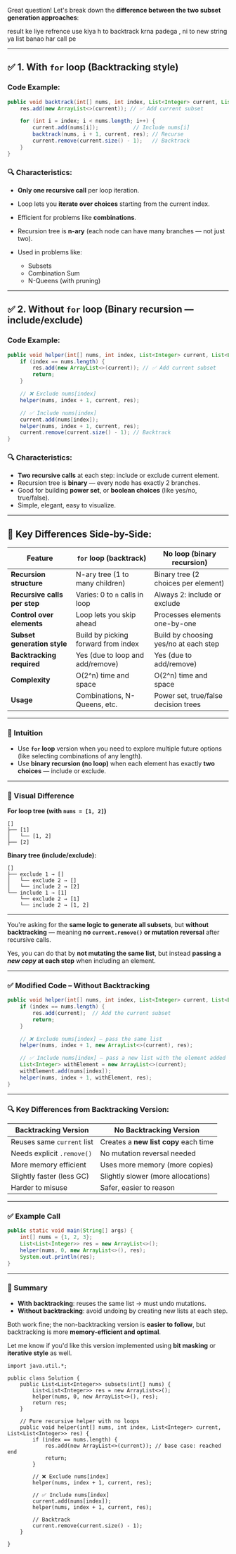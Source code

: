 Great question! Let's break down the **difference between the two subset generation approaches**:

result ke liye refrence use kiya h to backtrack krna padega , ni to new string ya list banao har call pe

---

## ✅ 1. **With `for` loop (Backtracking style)**

### Code Example:

```java
public void backtrack(int[] nums, int index, List<Integer> current, List<List<Integer>> res) {
    res.add(new ArrayList<>(current)); // ✅ Add current subset

    for (int i = index; i < nums.length; i++) {
        current.add(nums[i]);           // Include nums[i]
        backtrack(nums, i + 1, current, res); // Recurse
        current.remove(current.size() - 1);   // Backtrack
    }
}
```

### 🔍 Characteristics:

* **Only one recursive call** per loop iteration.
* Loop lets you **iterate over choices** starting from the current index.
* Efficient for problems like **combinations**.
* Recursion tree is **n-ary** (each node can have many branches — not just two).
* Used in problems like:

  * Subsets
  * Combination Sum
  * N-Queens (with pruning)

---

## ✅ 2. **Without `for` loop (Binary recursion — include/exclude)**

### Code Example:

```java
public void helper(int[] nums, int index, List<Integer> current, List<List<Integer>> res) {
    if (index == nums.length) {
        res.add(new ArrayList<>(current)); // ✅ Add current subset
        return;
    }

    // ❌ Exclude nums[index]
    helper(nums, index + 1, current, res);

    // ✅ Include nums[index]
    current.add(nums[index]);
    helper(nums, index + 1, current, res);
    current.remove(current.size() - 1); // Backtrack
}
```

### 🔍 Characteristics:

* **Two recursive calls** at each step: include or exclude current element.
* Recursion tree is **binary** — every node has exactly 2 branches.
* Good for building **power set**, or **boolean choices** (like yes/no, true/false).
* Simple, elegant, easy to visualize.

---

## 🧠 Key Differences Side-by-Side:

| Feature                      | `for` loop (backtrack)              | No loop (binary recursion)            |
| ---------------------------- | ----------------------------------- | ------------------------------------- |
| **Recursion structure**      | N-ary tree (1 to many children)     | Binary tree (2 choices per element)   |
| **Recursive calls per step** | Varies: 0 to `n` calls in loop      | Always 2: include or exclude          |
| **Control over elements**    | Loop lets you skip ahead            | Processes elements one-by-one         |
| **Subset generation style**  | Build by picking forward from index | Build by choosing yes/no at each step |
| **Backtracking required**    | Yes (due to loop and add/remove)    | Yes (due to add/remove)               |
| **Complexity**               | O(2^n) time and space               | O(2^n) time and space                 |
| **Usage**                    | Combinations, N-Queens, etc.        | Power set, true/false decision trees  |

---

### 🎯 Intuition

* Use **`for` loop** version when you need to explore multiple future options (like selecting combinations of any length).
* Use **binary recursion (no loop)** when each element has exactly **two choices** — include or exclude.

---

### 👀 Visual Difference

**For loop tree (with `nums = [1, 2]`)**

```
[]
├── [1]
│   └── [1, 2]
├── [2]
```

**Binary tree (include/exclude):**

```
[]
├── exclude 1 → []
│   └── exclude 2 → []
│   └── include 2 → [2]
└── include 1 → [1]
    └── exclude 2 → [1]
    └── include 2 → [1, 2]
```

---

You're asking for the **same logic to generate all subsets**, but **without backtracking** — meaning **no `current.remove()` or mutation reversal** after recursive calls.

Yes, you can do that by **not mutating the same list**, but instead **passing a *new copy* at each step** when including an element.

---

### ✅ Modified Code – Without Backtracking

```java
public void helper(int[] nums, int index, List<Integer> current, List<List<Integer>> res) {
    if (index == nums.length) {
        res.add(current);  // Add the current subset
        return;
    }

    // ❌ Exclude nums[index] — pass the same list
    helper(nums, index + 1, new ArrayList<>(current), res);

    // ✅ Include nums[index] — pass a new list with the element added
    List<Integer> withElement = new ArrayList<>(current);
    withElement.add(nums[index]);
    helper(nums, index + 1, withElement, res);
}
```

---

### 🔍 Key Differences from Backtracking Version:

| Backtracking Version       | No Backtracking Version               |
| -------------------------- | ------------------------------------- |
| Reuses same `current` list | Creates a **new list copy** each time |
| Needs explicit `.remove()` | No mutation reversal needed           |
| More memory efficient      | Uses more memory (more copies)        |
| Slightly faster (less GC)  | Slightly slower (more allocations)    |
| Harder to misuse           | Safer, easier to reason               |

---

### ✅ Example Call

```java
public static void main(String[] args) {
    int[] nums = {1, 2, 3};
    List<List<Integer>> res = new ArrayList<>();
    helper(nums, 0, new ArrayList<>(), res);
    System.out.println(res);
}
```

---

### 🧠 Summary

* **With backtracking**: reuses the same list → must undo mutations.
* **Without backtracking**: avoid undoing by creating new lists at each step.

Both work fine; the non-backtracking version is **easier to follow**, but backtracking is more **memory-efficient and optimal**.

Let me know if you'd like this version implemented using **bit masking** or **iterative style** as well.


```
import java.util.*;

public class Solution {
    public List<List<Integer>> subsets(int[] nums) {
        List<List<Integer>> res = new ArrayList<>();
        helper(nums, 0, new ArrayList<>(), res);
        return res;
    }

    // Pure recursive helper with no loops
    public void helper(int[] nums, int index, List<Integer> current, List<List<Integer>> res) {
        if (index == nums.length) {
            res.add(new ArrayList<>(current)); // base case: reached end
            return;
        }

        // ❌ Exclude nums[index]
        helper(nums, index + 1, current, res);

        // ✅ Include nums[index]
        current.add(nums[index]);
        helper(nums, index + 1, current, res);

        // Backtrack
        current.remove(current.size() - 1);
    }

}
```
